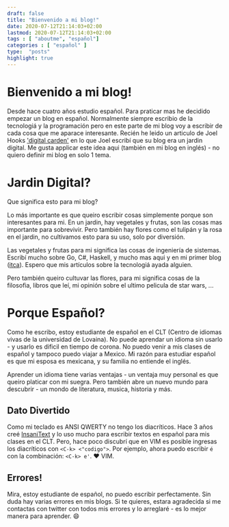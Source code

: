 ```yaml
---
draft: false
title: "Bienvenido a mi blog!"
date: 2020-07-12T21:14:03+02:00
lastmod: 2020-07-12T21:14:03+02:00
tags : [ "aboutme", "español"]
categories : [ "español" ]
type:  "posts"
highlight: true 
---
```


# Bienvenido a mi blog!

Desde hace cuatro años estudio español. Para praticar mas he decidido empezar un blog en español. 
Normalmente siempre escribio de la tecnologiá y la programación pero en este parte de mi blog voy a
escribir de cada cosa que me aparace interesante. Recién he leido un articulo de Joel Hooks
['digital carden'](https://joelhooks.com/digital-garden) en lo que Joel escribí que su blog era un
jardin digital. Me gusta applicar este idea aqui (también en mi blog en inglés) - no quiero definir
mi blog en solo 1 tema. 


# Jardin Digital?

Que significa esto para mi blog?

Lo más importante es que queiro escribir cosas simplemente porque son interesantes para mi. 
En un jardin, hay vegetales y frutas, son las cosas mas importante para
sobrevivir. Pero también hay flores como el tulipán y la rosa en el jardin, no cultivamos esto para su uso, solo
por diversión. 

Las vegetales y frutas para mi significa las cosas de ingeniería de sistemas. Escribí mucho sobre
Go, C#, Haskell, y mucho mas aqui y en mi primer blog ([itca](https://it-ca.net/blogdylan)). Espero
que mis artículos sobre la tecnologiá ayada alguien.

Pero también queiro cultuvar las flores, para mi significa cosas de la filosofia, libros que leí, mi
opinión sobre el ultimo pelicula de star wars, ...


# Porque Español?

Como he escribo, estoy estudiante de español en el CLT (Centro de idiomas vivas de la universidad de
Lovaina). No puede aprendar un idioma sin usarlo - y usarlo es
dificil en tiempo de corona. No puedo venir a mis clases de español y tampoco puedo viajar a Mexico.
Mi razón para estudiar español es que mi esposa es mexicana, y su familia no entiende el inglés.

Aprender un idioma tiene varias ventajas - un ventaja muy personal es que queiro platicar con mi
suegra. Pero también abre un nuevo mundo para descubrir - un mondo de literatura, musica, historia y
más.

## Dato Divertido

Como mi teclado es ANSI QWERTY no tengo los diacríticos. Hace 3 años creé
[InsaniText](https://github.com/DylanMeeus/InsaniText) y lo uso mucho para escribir textos en
español para mis clases en el CLT. Pero, hace poco discubrí que en VIM es posible ingresas los
diacríticos con `<C-k> <"codigo">`. Por ejemplo, ahora puedo escribir `é` con la combinación: `<C-k>
e'`. ❤ VIM. 


## Errores!

Mira, estoy estudiante de español, no puedo escribir perfectamente. Sin duda hay varias errores en
mis blogs. Si te quieres, estara agradecida si me contactas con twitter con todos mis errores y lo arreglaré - es lo mejor manera para aprender. 😄 
